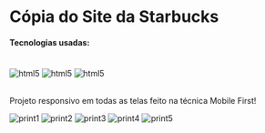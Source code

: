 # Cópia do Site da Starbucks

<h4>Tecnologias usadas:</h4>
<div style="display: inline-block"><br/>
<img src="https://img.shields.io/badge/HTML5-E34F26?style=for-the-badge&logo=html5&logoColor=white" alt="html5" align="center"/>
<img src="https://img.shields.io/badge/CSS3-1572B6?style=for-the-badge&logo=css3&logoColor=white" alt="html5" align="center"/>
<img src="https://img.shields.io/badge/JavaScript-F7DF1E?style=for-the-badge&logo=javascript&logoColor=black" alt="html5" align="center"/>
</div>

<br>Projeto responsivo em todas as telas feito na técnica Mobile First!


![print1](https://github.com/VitorLucasX/starbucks-copy/assets/126624364/af05b412-1ccf-43ad-81ad-dab54a2c733a)
![print2](https://github.com/VitorLucasX/starbucks-copy/assets/126624364/32b20a80-3792-44cb-abee-a2219431a489)
![print3](https://github.com/VitorLucasX/starbucks-copy/assets/126624364/d6f2b7e5-6487-4916-9715-39950494e598)
![print4](https://github.com/VitorLucasX/starbucks-copy/assets/126624364/0e0986d0-06e7-4482-8c89-038f5e0648ec)
![print5](https://github.com/VitorLucasX/starbucks-copy/assets/126624364/7eda616d-2775-43c4-a88a-1d46d530f18c)
